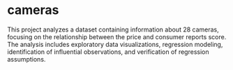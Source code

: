 # cameras

This project analyzes a dataset containing information about 28 cameras, focusing on the relationship between the price and consumer reports score. The analysis includes exploratory data visualizations, regression modeling, identification of influential observations, and verification of regression assumptions.
